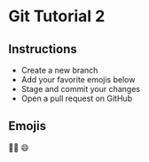# Git Tutorial 2
## Instructions
- Create a new branch
- Add your favorite emojis below
- Stage and commit your changes
- Open a pull request on GitHub                  

## Emojis
:key::key:
:smile:
